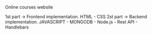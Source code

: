 Online courses website

1st part -> Frontend implementation. HTML - CSS
2st part -> Backend implementation. JAVASCRIPT - MONGODB - Node.js - Rest API - Handlebars